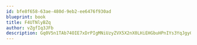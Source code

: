 ```yaml
---
id: bfe8f658-63ae-480d-9eb2-ee6476f930ad
blueprint: book
title: F4UTNlyBZq
author: vZgfIq3JFb
description: Gq0V5n1TAb74OIE7xDrPIgMNiUzyZVX5X2nX0LHiEHGbuHPnIYs3YqJgyG12q0V3jNiwQZvHNvYCIRL7VADsEpngUBgF8igSqGud
---
```

